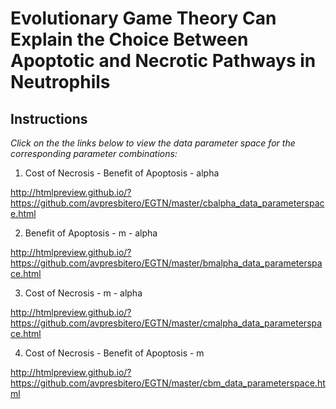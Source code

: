 
# Evolutionary Game Theory Can Explain the Choice Between Apoptotic and Necrotic Pathways in Neutrophils

## Instructions

*Click on the the links below to view the data parameter space for the corresponding parameter combinations:* 

1. Cost of Necrosis - Benefit of Apoptosis - alpha

http://htmlpreview.github.io/?https://github.com/avpresbitero/EGTN/master/cbalpha_data_parameterspace.html

2. Benefit of Apoptosis - m - alpha

http://htmlpreview.github.io/?https://github.com/avpresbitero/EGTN/master/bmalpha_data_parameterspace.html

3. Cost of Necrosis - m - alpha

http://htmlpreview.github.io/?https://github.com/avpresbitero/EGTN/master/cmalpha_data_parameterspace.html

4. Cost of Necrosis - Benefit of Apoptosis - m

http://htmlpreview.github.io/?https://github.com/avpresbitero/EGTN/master/cbm_data_parameterspace.html
